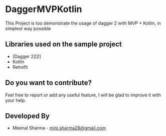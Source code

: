 # DaggerMVPKotlin
This Project is too demonstrate the usage of dagger 2 with MVP + Kotlin, in simplest way possible  

Libraries used on the sample project
------------------------------------
* [Dagger 2][2]
* Kotlin
* Retrofit

Do you want to contribute?
--------------------------

Feel free to report or add any useful feature, I will be glad to improve it with your help.


Developed By
------------

* Meenal Sharma  - <mini.sharma28@gmail.com>


